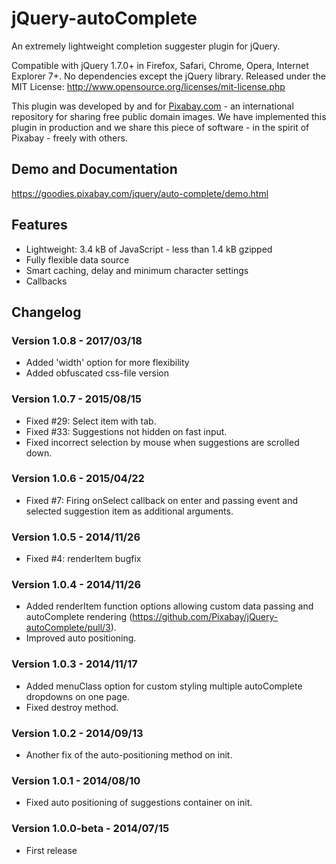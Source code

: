 jQuery-autoComplete
===================

An extremely lightweight completion suggester plugin for jQuery.

Compatible with jQuery 1.7.0+ in Firefox, Safari, Chrome, Opera, Internet Explorer 7+. No dependencies except the jQuery library.
Released under the MIT License: http://www.opensource.org/licenses/mit-license.php

This plugin was developed by and for [Pixabay.com](https://pixabay.com/) - an international repository for sharing free public domain images.
We have implemented this plugin in production and we share this piece of software - in the spirit of Pixabay - freely with others.

## Demo and Documentation

https://goodies.pixabay.com/jquery/auto-complete/demo.html

## Features

* Lightweight: 3.4 kB of JavaScript - less than 1.4 kB gzipped
* Fully flexible data source
* Smart caching, delay and minimum character settings
* Callbacks

## Changelog

### Version 1.0.8 - 2017/03/18

* Added 'width' option for more flexibility
* Added obfuscated css-file version

### Version 1.0.7 - 2015/08/15

* Fixed #29: Select item with tab.
* Fixed #33: Suggestions not hidden on fast input.
* Fixed incorrect selection by mouse when suggestions are scrolled down.

### Version 1.0.6 - 2015/04/22

* Fixed #7: Firing onSelect callback on enter and passing event and selected suggestion item as additional arguments.

### Version 1.0.5 - 2014/11/26

* Fixed #4: renderItem bugfix

### Version 1.0.4 - 2014/11/26

* Added renderItem function options allowing custom data passing and autoComplete rendering (https://github.com/Pixabay/jQuery-autoComplete/pull/3).
* Improved auto positioning.

### Version 1.0.3 - 2014/11/17

* Added menuClass option for custom styling multiple autoComplete dropdowns on one page.
* Fixed destroy method.

### Version 1.0.2 - 2014/09/13

* Another fix of the auto-positioning method on init.

### Version 1.0.1 - 2014/08/10

* Fixed auto positioning of suggestions container on init.

### Version 1.0.0-beta - 2014/07/15

* First release
